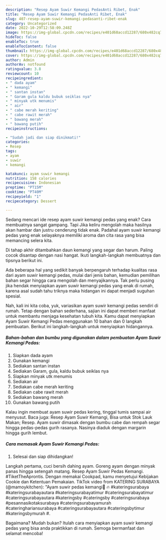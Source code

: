 ```yaml
---
description: "Resep Ayam Suwir Kemangi PedasAnti Ribet, Enak"
title: "Resep Ayam Suwir Kemangi PedasAnti Ribet, Enak"
slug: 407-resep-ayam-suwir-kemangi-pedasanti-ribet-enak
category: Uncategorized
date: 2022-10-29T12:58:09.248Z
image: https://img-global.cpcdn.com/recipes/e401d68accd12287/680x482cq70/ayam-suwir-kemangi-pedas-foto-resep-utama.jpg
hideToc: false
enableToc: true
enableTocContent: false
thumbnail: https://img-global.cpcdn.com/recipes/e401d68accd12287/680x482cq70/ayam-suwir-kemangi-pedas-foto-resep-utama.jpg
cover: https://img-global.cpcdn.com/recipes/e401d68accd12287/680x482cq70/ayam-suwir-kemangi-pedas-foto-resep-utama.jpg
author: Admin
authorAv: notfound
ratingvalue: 3.8
reviewcount: 10
recipeingredient:
- " dada ayam"
- " kemangi"
- " santan instan"
- " Garam gula kaldu bubuk seiklas nya"
- " minyak utk menumis"
- " air"
- " cabe merah keriting"
- " cabe rawit merah"
- " bawang merah"
- " bawang putih"
recipeinstructions:

- "Sudah jadi dan siap dinikmati!"
categories:
- Resep
tags:
- ayam
- suwir
- kemangi

katakunci: ayam suwir kemangi 
nutrition: 158 calories
recipecuisine: Indonesian
preptime: "PT15M"
cooktime: "PT40M"
recipeyield: "1"
recipecategory: Dessert

---
```



Sedang mencari ide resep ayam suwir kemangi pedas yang enak? Cara membuatnya sangat gampang. Tapi Jika keliru mengolah maka hasilnya akan hambar dan justru cenderung tidak enak. Padahal ayam suwir kemangi pedas yang enak selayaknya memiliki aroma dan cita rasa yang bisa memancing selera kita.


Di tahap akhir ditambahkan daun kemangi yang segar dan harum. Paling cocok disantap dengan nasi hangat. Ikuti langkah-langkah membuatnya dan tipsnya berikut ini.

Ada beberapa hal yang sedikit banyak berpengaruh terhadap kualitas rasa dari ayam suwir kemangi pedas, mulai dari jenis bahan, kemudian pemilihan bahan segar hingga cara mengolah dan menyajikannya. Tak perlu pusing jika hendak menyiapkan ayam suwir kemangi pedas yang enak di rumah, karena asal sudah tahu triknya maka hidangan ini dapat menjadi suguhan spesial.


Nah, kali ini kita coba, yuk, variasikan ayam suwir kemangi pedas sendiri di rumah. Tetap dengan bahan sederhana, sajian ini dapat memberi manfaat untuk membantu menjaga kesehatan tubuh kita. Kamu dapat menyiapkan Ayam Suwir Kemangi Pedas menggunakan 10 bahan dan 0 langkah pembuatan. Berikut ini langkah-langkah untuk menyiapkan hidangannya.

<!--inarticleads1-->

##### Bahan-bahan dan bumbu yang digunakan dalam pembuatan Ayam Suwir Kemangi Pedas:

1. Siapkan  dada ayam
1. Gunakan  kemangi
1. Sediakan  santan instan
1. Sediakan  Garam, gula, kaldu bubuk seiklas nya
1. Siapkan  minyak utk menumis
1. Sediakan  air
1. Sediakan  cabe merah keriting
1. Sediakan  cabe rawit merah
1. Sediakan  bawang merah
1. Gunakan  bawang putih


Kalau ingin membuat ayam suwir pedas kering, tinggal tumis sampai air menyusut. Baca juga: Resep Ayam Suwir Kemangi, Bisa untuk Stok Lauk Makan; Resep. Ayam suwir dimasak dengan bumbu cabe dan rempah segar hingga pedas-pedas gurih rasanya. Nasinya diaduk dengan margarin hingga gurih lembut. 

<!--inarticleads2-->

##### Cara memasak Ayam Suwir Kemangi Pedas:


1. Selesai dan siap dihidangkan!

Langkah pertama, cuci bersih dahing ayam. Goreng ayam dengan minyak panas hingga setengah matang. Resep Ayam Suwir Pedas Kemangi. #TiketTheAprontis. Dengan memakai Cookpad, kamu menyetujui Kebijakan Cookie dan Ketentuan Pemakaian. TikTok video from KATERING SURABAYA (@mamoykitchen): &#34;Ayam suwir pedas kemangi🤤 ️‍🔥 #kateringsurabaya #kateringsurabayautara #kateringsurabayatimur #cateringsurabayatimur #cateringsurabayautara #kateringsby #cateringsby #cateringsurabaya #pesannasikotaksurabaya #cateringsurabayamurah #cateringhariansurabaya #cateringsurabayautara #cateringsbytimur #kateringsbymurah #. 

Bagaimana? Mudah bukan? Itulah cara menyiapkan ayam suwir kemangi pedas yang bisa anda praktikkan di rumah. Semoga bermanfaat dan selamat mencoba!

